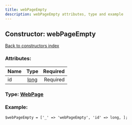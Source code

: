 ```yaml
---
title: webPageEmpty
description: webPageEmpty attributes, type and example
---
```

## Constructor: webPageEmpty  
[Back to constructors index](index.md)



### Attributes:

| Name     |    Type       | Required |
|----------|:-------------:|---------:|
|id|[long](../types/long.md) | Required|



### Type: [WebPage](../types/WebPage.md)


### Example:

```
$webPageEmpty = ['_' => 'webPageEmpty', 'id' => long, ];
```